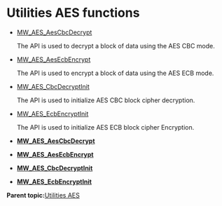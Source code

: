 # Utilities AES functions

-   [MW\_AES\_AesCbcDecrypt](GUID-36F561BF-6DFE-4459-986F-BAAF3186C6D1.md)

    The API is used to decrypt a block of data using the AES CBC mode.

-   [MW\_AES\_AesEcbEncrypt](GUID-999CD055-702A-476C-AE62-D2A83F909F8A.md)

    The API is used to encrypt a block of data using the AES ECB mode.

-   [MW\_AES\_CbcDecryptInit](GUID-52EE6A92-DC75-476D-8F69-5BA5154882EA.md)

    The API is used to initialize AES CBC block cipher decryption.

-   [MW\_AES\_EcbEncryptInit](GUID-A5020944-366F-400D-94FD-81EFC440AC04.md)

    The API is used to initialize AES ECB block cipher Encryption.


-   **[MW\_AES\_AesCbcDecrypt](GUID-36F561BF-6DFE-4459-986F-BAAF3186C6D1.md)**  

-   **[MW\_AES\_AesEcbEncrypt](GUID-999CD055-702A-476C-AE62-D2A83F909F8A.md)**  

-   **[MW\_AES\_CbcDecryptInit](GUID-52EE6A92-DC75-476D-8F69-5BA5154882EA.md)**  

-   **[MW\_AES\_EcbEncryptInit](GUID-A5020944-366F-400D-94FD-81EFC440AC04.md)**  


**Parent topic:**[Utilities AES](GUID-6FF016F4-732C-47E1-A935-30C28F6FA718.md)

